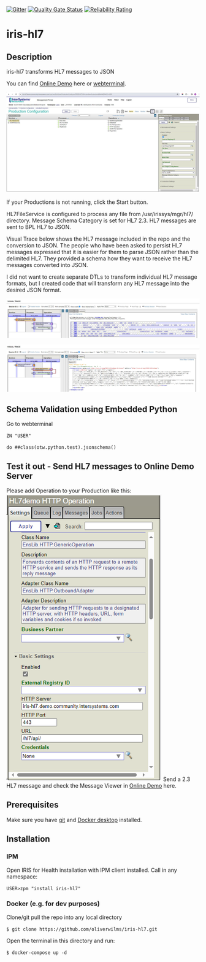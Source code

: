  [![Gitter](https://img.shields.io/badge/Available%20on-Intersystems%20Open%20Exchange-00b2a9.svg)](https://openexchange.intersystems.com/package/iris-hl7)
 [![Quality Gate Status](https://community.objectscriptquality.com/api/project_badges/measure?project=intersystems_iris_community%2Firis-hl7&metric=alert_status)](https://community.objectscriptquality.com/dashboard?id=intersystems_iris_community%2Firis-hl7)
 [![Reliability Rating](https://community.objectscriptquality.com/api/project_badges/measure?project=intersystems_iris_community%2Firis-hl7&metric=reliability_rating)](https://community.objectscriptquality.com/dashboard?id=intersystems_iris_community%2Firis-hl7)

# iris-hl7

## Description
iris-hl7 transforms HL7 messages to JSON

You can find [Online Demo](https://iris-hl7.demo.community.intersystems.com/csp/user/EnsPortal.ProductionConfig.zen?PRODUCTION=otw.NewProduction&$NAMESPACE=USER) here or [webterminal](https://iris-hl7.demo.community.intersystems.com/terminal/).

![screenshot](https://github.com/oliverwilms/bilder/blob/main/iris-hl7.JPG)

If your Productions is not running, click the Start button.

HL7FileService is configured to process any file from /usr/irissys/mgr/hl7/ directory. Message Schema Category is set for HL7 2.3. HL7 messages are sent to BPL HL7 to JSON.

Visual Trace below shows the HL7 message included in the repo and the conversion to JSON.
The people who have been asked to persist HL7 messages expressed that it is easier for them to parse JSON rather than the delimited HL7.
They provided a schema how they want to receive the HL7 messages converted into JSON.

I did not want to create separate DTLs to transform individual HL7 message formats, but I created code that will transform any HL7 message into the desired JSON format.

![screenshot](https://github.com/oliverwilms/bilder/blob/main/iris-hl7_trace_hl7.JPG)

![screenshot](https://github.com/oliverwilms/bilder/blob/main/iris-hl7_trace_json.JPG)

## Schema Validation using Embedded Python

Go to webterminal
```
ZN "USER"
```

```
do ##class(otw.python.test).jsonschema()
```

## Test it out - Send HL7 messages to Online Demo Server

Please add Operation to your Production like this:
![screenshot](https://github.com/oliverwilms/bilder/blob/main/HL7demo_HTTP_Operation.PNG)
Send a 2.3 HL7 message and check the Message Viewer in [Online Demo](https://iris-hl7.demo.community.intersystems.com/csp/user/EnsPortal.MessageViewer.zen) here.

## Prerequisites
Make sure you have [git](https://git-scm.com/book/en/v2/Getting-Started-Installing-Git) and [Docker desktop](https://www.docker.com/products/docker-desktop) installed.

## Installation 

### IPM

Open IRIS for Health installation with IPM client installed. Call in any namespace:

```
USER>zpm "install iris-hl7"
```

### Docker (e.g. for dev purposes)

Clone/git pull the repo into any local directory

```
$ git clone https://github.com/oliverwilms/iris-hl7.git
```

Open the terminal in this directory and run:

```
$ docker-compose up -d
```
